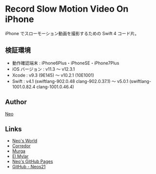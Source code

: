 # Record Slow Motion Video On iPhone

iPhone でスローモーション動画を撮影するための Swift 4 コード片。


## 検証環境

- 動作確認端末 : iPhone6Plus・iPhoneSE・iPhone7Plus
- iOS バージョン : v11.3 〜 v12.3.1
- Xcode : v9.3 (9E145) 〜 v10.2.1 (10E1001)
- Swift : v4.1 (swiftlang-902.0.48 clang-902.0.37.1) 〜 v5.0.1 (swiftlang-1001.0.82.4 clang-1001.0.46.4)


## Author

[Neo](http://neo.s21.xrea.com/)


## Links

- [Neo's World](http://neo.s21.xrea.com/)
- [Corredor](http://neos21.hatenablog.com/)
- [Murga](http://neos21.hatenablog.jp/)
- [El Mylar](http://neos21.hateblo.jp/)
- [Neo's GitHub Pages](https://neos21.github.io/)
- [GitHub - Neos21](https://github.com/Neos21/)

